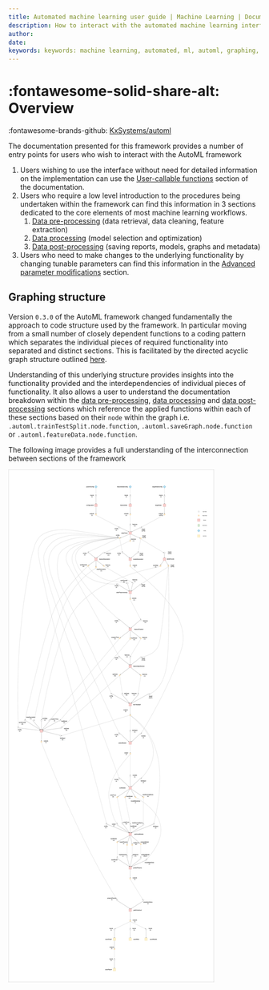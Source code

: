 ```yaml
---
title: Automated machine learning user guide | Machine Learning | Documentation for kdb+ and q
description: How to interact with the automated machine learning interface
author: 
date: 
keywords: keywords: machine learning, automated, ml, automl, graphing, cli, user interface
---
```


# :fontawesome-solid-share-alt: Overview

:fontawesome-brands-github:
[KxSystems/automl](https://github.com/kxsystems/automl)

The documentation presented for this framework provides a number of entry points for users who wish to interact with the AutoML framework

1. Users wishing to use the interface without need for detailed information on the implementation can use the [User-callable functions](functions.md) section of the documentation.
2. Users who require a low level introduction to the procedures being undertaken within the framework can find this information in 3 sections dedicated to the core elements of most machine learning workflows.
	1. [Data pre-processing](preproc.md) (data retrieval, data cleaning, feature extraction)
	2. [Data processing](proc.md) (model selection and optimization)
	3. [Data post-processing](postproc.md) (saving reports, models, graphs and metadata)
3. Users who need to make changes to the underlying functionality by changing tunable parameters can find this information in the [Advanced parameter modifications](advanced.md) section.


## Graphing structure

Version `0.3.0` of the AutoML framework changed fundamentally the approach to code structure used by the framework. In particular moving from a small number of closely dependent functions to a coding pattern which separates the individual pieces of required functionality into separated and distinct sections. This is facilitated by the directed acyclic graph structure outlined [here](../../toolkit/graph/index.md).

Understanding of this underlying structure provides insights into the functionality provided and the interdependencies of individual pieces of functionality. It also allows a user to understand the documentation breakdown within the [data pre-processing](preproc.md), [data processing](proc.md) and [data post-processing](postproc.md) sections which reference the applied functions within each of these sections based on their `node` within the graph i.e. `.automl.trainTestSplit.node.function`, `.automl.saveGraph.node.function` or `.automl.featureData.node.function`.

The following image provides a full understanding of the interconnection between sections of the framework

[![](img/Automl_Graph.png)](img/Automl_Graph.png)
